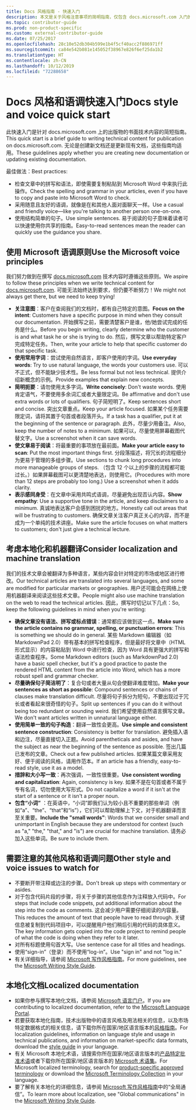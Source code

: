```yaml
---
title: Docs 风格指南 - 快速入门
description: 本文是关于风格注意事项的简明指南，仅包含 docs.microsoft.com 入门的基本主题。
ms.topic: contributor-guide
ms.prod: non-product-specific
ms.custom: external-contributor-guide
ms.date: 07/25/2017
ms.openlocfilehash: 28c10e52db304b599e1b4f5cf40acc2f886971ff
ms.sourcegitcommit: ca84e542b081e145052f38967e826f6ef25da1b2
ms.translationtype: HT
ms.contentlocale: zh-CN
ms.lasthandoff: 10/12/2019
ms.locfileid: "72288658"
---
```

# <a name="docs-style-and-voice-quick-start"></a><span data-ttu-id="a0b84-103">Docs 风格和语调快速入门</span><span class="sxs-lookup"><span data-stu-id="a0b84-103">Docs style and voice quick start</span></span>

<span data-ttu-id="a0b84-104">此快速入门是针对 docs.microsoft.com 上的出版物的书面技术内容的简短指南。</span><span class="sxs-lookup"><span data-stu-id="a0b84-104">This quick start is a brief guide to writing technical content for publication on docs.microsoft.com.</span></span> <span data-ttu-id="a0b84-105">无论是创建新文档还是更新现有文档，这些指南均适用。</span><span class="sxs-lookup"><span data-stu-id="a0b84-105">These guidelines apply whether you are creating new documentation or updating existing documentation.</span></span>

<span data-ttu-id="a0b84-106">最佳做法：</span><span class="sxs-lookup"><span data-stu-id="a0b84-106">Best practices:</span></span>

- <span data-ttu-id="a0b84-107">检查文章中的拼写和语法，即使需要复制粘贴到 Microsoft Word 中来执行此操作。</span><span class="sxs-lookup"><span data-stu-id="a0b84-107">Check the spelling and grammar in your articles, even if you have to copy and paste into Microsoft Word to check.</span></span>
- <span data-ttu-id="a0b84-108">采用随意且友好的语调，就像是在和其他人面对面聊天一样。</span><span class="sxs-lookup"><span data-stu-id="a0b84-108">Use a casual and friendly voice—like you're talking to another person one-on-one.</span></span>
- <span data-ttu-id="a0b84-109">使用结构简单的句子。</span><span class="sxs-lookup"><span data-stu-id="a0b84-109">Use simple sentences.</span></span> <span data-ttu-id="a0b84-110">易于阅读的句子意味着读者可以快速使用你共享的指南。</span><span class="sxs-lookup"><span data-stu-id="a0b84-110">Easy-to-read sentences mean the reader can quickly use the guidance you share.</span></span>

## <a name="use-the-microsoft-voice-principles"></a><span data-ttu-id="a0b84-111">使用 Microsoft 语调原则</span><span class="sxs-lookup"><span data-stu-id="a0b84-111">Use the Microsoft voice principles</span></span>

<span data-ttu-id="a0b84-112">我们努力做到在撰写 [docs.microsoft.com](https://docs.microsoft.com) 技术内容时遵循这些原则。</span><span class="sxs-lookup"><span data-stu-id="a0b84-112">We aspire to follow these principles when we write technical content for [docs.microsoft.com](https://docs.microsoft.com).</span></span> <span data-ttu-id="a0b84-113">可能无法始终达到要求，但仍要不断努力！</span><span class="sxs-lookup"><span data-stu-id="a0b84-113">We might not always get there, but we need to keep trying!</span></span>

- <span data-ttu-id="a0b84-114">**关注意图**：客户在查阅我们的文档时，都有自己特定的意图。</span><span class="sxs-lookup"><span data-stu-id="a0b84-114">**Focus on the intent**: Customers have a specific purpose in mind when they consult our documentation.</span></span> <span data-ttu-id="a0b84-115">开始撰写之前，需要清楚客户是谁，他/她尝试完成的任务是什么。</span><span class="sxs-lookup"><span data-stu-id="a0b84-115">Before you begin writing, clearly determine who the customer is and what task he or she is trying to do.</span></span> <span data-ttu-id="a0b84-116">然后，撰写文章以帮助特定客户完成特定任务。</span><span class="sxs-lookup"><span data-stu-id="a0b84-116">Then, write your article to help that specific customer do that specific task.</span></span>
- <span data-ttu-id="a0b84-117">**使用常用字词**：尝试使用自然语言，即客户使用的字词。</span><span class="sxs-lookup"><span data-stu-id="a0b84-117">**Use everyday words**: Try to use natural language, the words your customers use.</span></span> <span data-ttu-id="a0b84-118">可以不正式，但不能缺少技术性。</span><span class="sxs-lookup"><span data-stu-id="a0b84-118">Be less formal but not less technical.</span></span> <span data-ttu-id="a0b84-119">提供介绍新概念的示例。</span><span class="sxs-lookup"><span data-stu-id="a0b84-119">Provide examples that explain new concepts.</span></span>
- <span data-ttu-id="a0b84-120">**简明扼要**：请勿使用太多字词。</span><span class="sxs-lookup"><span data-stu-id="a0b84-120">**Write concisely**: Don't waste words.</span></span> <span data-ttu-id="a0b84-121">使用肯定语气，不要使用多余词汇或者大量限定词。</span><span class="sxs-lookup"><span data-stu-id="a0b84-121">Be affirmative and don't use extra words or lots of qualifiers.</span></span> <span data-ttu-id="a0b84-122">句子简短明了。</span><span class="sxs-lookup"><span data-stu-id="a0b84-122">Keep sentences short and concise.</span></span> <span data-ttu-id="a0b84-123">突出文章重点。</span><span class="sxs-lookup"><span data-stu-id="a0b84-123">Keep your article focused.</span></span> <span data-ttu-id="a0b84-124">如果某个任务需要限定词，请将其置于句首或者段落开头。</span><span class="sxs-lookup"><span data-stu-id="a0b84-124">If a task has a qualifier, put it at the beginning of the sentence or paragraph.</span></span> <span data-ttu-id="a0b84-125">此外，尽量少用备注。</span><span class="sxs-lookup"><span data-stu-id="a0b84-125">Also, keep the number of notes to a minimum.</span></span> <span data-ttu-id="a0b84-126">如果可以，尽量使用屏幕截图代替文字。</span><span class="sxs-lookup"><span data-stu-id="a0b84-126">Use a screenshot when it can save words.</span></span>
- <span data-ttu-id="a0b84-127">**使文章易于阅读**：将最重要的事项放在最前面。</span><span class="sxs-lookup"><span data-stu-id="a0b84-127">**Make your article easy to scan**: Put the most important things first.</span></span> <span data-ttu-id="a0b84-128">分段落描述，将冗长的流程细分为更易于管理的多组步骤。</span><span class="sxs-lookup"><span data-stu-id="a0b84-128">Use sections to chunk long procedures into more manageable groups of steps.</span></span> <span data-ttu-id="a0b84-129">（包含 12 个以上的步骤的流程都可能过长。）如果屏幕截图可以更清楚地表达，则使用它。</span><span class="sxs-lookup"><span data-stu-id="a0b84-129">(Procedures with more than 12 steps are probably too long.) Use a screenshot when it adds clarity.</span></span>
- <span data-ttu-id="a0b84-130">**表示感同身受**：在文章中采用共鸣式语调，尽量避免出现否认内容。</span><span class="sxs-lookup"><span data-stu-id="a0b84-130">**Show empathy**: Use a supportive tone in the article, and keep disclaimers to a minimum.</span></span> <span data-ttu-id="a0b84-131">真诚地表达客户会感到困扰的地方。</span><span class="sxs-lookup"><span data-stu-id="a0b84-131">Honestly call out areas that will be frustrating to customers.</span></span> <span data-ttu-id="a0b84-132">确保文章关注客户真正关心的内容，而不是成为一个单纯的技术讲座。</span><span class="sxs-lookup"><span data-stu-id="a0b84-132">Make sure the article focuses on what matters to customers; don't just give a technical lecture.</span></span>

## <a name="consider-localization-and-machine-translation"></a><span data-ttu-id="a0b84-133">考虑本地化和机器翻译</span><span class="sxs-lookup"><span data-stu-id="a0b84-133">Consider localization and machine translation</span></span>

<span data-ttu-id="a0b84-134">我们的技术文章会被翻译为多种语言，某些内容会针对特定的市场或地区进行修改。</span><span class="sxs-lookup"><span data-stu-id="a0b84-134">Our technical articles are translated into several languages, and some are modified for particular markets or geographies.</span></span> <span data-ttu-id="a0b84-135">用户还可能会在网络上使用机器翻译来阅读这些技术文章。</span><span class="sxs-lookup"><span data-stu-id="a0b84-135">People might also use machine translation on the web to read the technical articles.</span></span> <span data-ttu-id="a0b84-136">因此，撰写时切记以下几点：</span><span class="sxs-lookup"><span data-stu-id="a0b84-136">So, keep the following guidelines in mind when you're writing:</span></span>

- <span data-ttu-id="a0b84-137">**确保文章没有语法、拼写或标点错误**：通常都应该做到这一点。</span><span class="sxs-lookup"><span data-stu-id="a0b84-137">**Make sure the article contains no grammar, spelling, or punctuation errors**: This is something we should do in general.</span></span> <span data-ttu-id="a0b84-138">某些 Markdown 编辑器（如 MarkdownPad 2.0）带有基本的拼写检查程序，但是最好将文章中（HTML 形式显示）的内容粘贴到 Word 中进行检查，因为 Word 具有更强大的拼写和语法检查程序。</span><span class="sxs-lookup"><span data-stu-id="a0b84-138">Some Markdown editors (such as MarkdownPad 2.0) have a basic spell checker, but it's a good practice to paste the rendered HTML content from the article into Word, which has a more robust spell and grammar checker.</span></span>
- <span data-ttu-id="a0b84-139">**尽量确保句子简洁明了**：复合句或者大量从句会使翻译难度增加。</span><span class="sxs-lookup"><span data-stu-id="a0b84-139">**Make your sentences as short as possible**: Compound sentences or chains of clauses make translation difficult.</span></span> <span data-ttu-id="a0b84-140">尽量将句子拆分为短句，不要出现过于冗长或者看起来很奇怪的句子。</span><span class="sxs-lookup"><span data-stu-id="a0b84-140">Split up sentences if you can do it without being too redundant or sounding weird.</span></span> <span data-ttu-id="a0b84-141">我们希望使用自然语言撰写文章。</span><span class="sxs-lookup"><span data-stu-id="a0b84-141">We don't want articles written in unnatural language either.</span></span>
- <span data-ttu-id="a0b84-142">**使用简单一致的句子构造**：翻译一致性会更高。</span><span class="sxs-lookup"><span data-stu-id="a0b84-142">**Use simple and consistent sentence construction**: Consistency is better for translation.</span></span> <span data-ttu-id="a0b84-143">避免插入语和边注，尽量直接切入正题。</span><span class="sxs-lookup"><span data-stu-id="a0b84-143">Avoid parentheticals and asides, and have the subject as near the beginning of the sentence as possible.</span></span> <span data-ttu-id="a0b84-144">签出几篇已发布的文章。</span><span class="sxs-lookup"><span data-stu-id="a0b84-144">Check out a few published articles.</span></span> <span data-ttu-id="a0b84-145">如果某篇文章采用友好、便于阅读的风格，请用作范本。</span><span class="sxs-lookup"><span data-stu-id="a0b84-145">If an article has a friendly, easy-to-read style, use it as a model.</span></span>
- <span data-ttu-id="a0b84-146">**措辞和大小写一致**：再次强调，一致性很重要。</span><span class="sxs-lookup"><span data-stu-id="a0b84-146">**Use consistent wording and capitalization**: Again, consistency is key.</span></span> <span data-ttu-id="a0b84-147">如果不是在句首或者不属于专有名词，切勿使用大写形式。</span><span class="sxs-lookup"><span data-stu-id="a0b84-147">Do not capitalize a word if it isn't at the start of a sentence or it isn't a proper noun.</span></span>
- <span data-ttu-id="a0b84-148">**包含“小词”** ：在英语中，“小词”即我们认为较小且不重要的那些单词（例如“a”、“the”、“that”和“is”），它们可以帮助理解上下文，对于机器翻译而言至关重要。</span><span class="sxs-lookup"><span data-stu-id="a0b84-148">**Include the "small words"**: Words that we consider small and unimportant in English because they are understood for context (such as "a," "the," "that," and "is") are crucial for machine translation.</span></span> <span data-ttu-id="a0b84-149">请务必加入这些单词。</span><span class="sxs-lookup"><span data-stu-id="a0b84-149">Be sure to include them.</span></span>

## <a name="other-style-and-voice-issues-to-watch-for"></a><span data-ttu-id="a0b84-150">需要注意的其他风格和语调问题</span><span class="sxs-lookup"><span data-stu-id="a0b84-150">Other style and voice issues to watch for</span></span>

- <span data-ttu-id="a0b84-151">不要断开带注释或边注的步骤。</span><span class="sxs-lookup"><span data-stu-id="a0b84-151">Don't break up steps with commentary or asides.</span></span>
- <span data-ttu-id="a0b84-152">对于包含代码片段的步骤，将关于步骤的其他信息作为注释放入代码中。</span><span class="sxs-lookup"><span data-stu-id="a0b84-152">For steps that include code snippets, put additional information about the step into the code as comments.</span></span> <span data-ttu-id="a0b84-153">这会减少用户需要仔细阅读的内容量。</span><span class="sxs-lookup"><span data-stu-id="a0b84-153">This reduces the amount of text that people have to read through.</span></span> <span data-ttu-id="a0b84-154">关键信息被复制到代码项目中，可以提醒用户他们稍后引用的代码的具体意义。</span><span class="sxs-lookup"><span data-stu-id="a0b84-154">The key information gets copied into the code project to remind people of what the code is doing when they refer to it later.</span></span>
- <span data-ttu-id="a0b84-155">对所有标题使用句首大写。</span><span class="sxs-lookup"><span data-stu-id="a0b84-155">Use sentence case for all titles and headings.</span></span>
- <span data-ttu-id="a0b84-156">使用“sign-in”（登录）而不使用“log-in”。</span><span class="sxs-lookup"><span data-stu-id="a0b84-156">Use "sign in" and not "log in."</span></span>
- <span data-ttu-id="a0b84-157">有关详细指导，请参阅 [Microsoft 写作风格指南](https://docs.microsoft.com/style-guide/welcome)。</span><span class="sxs-lookup"><span data-stu-id="a0b84-157">For more guidelines, see the [Microsoft Writing Style Guide](https://docs.microsoft.com/style-guide/welcome).</span></span>

## <a name="localized-documentation"></a><span data-ttu-id="a0b84-158">本地化文档</span><span class="sxs-lookup"><span data-stu-id="a0b84-158">Localized documentation</span></span>

- <span data-ttu-id="a0b84-159">如果你参与撰写本地化文档，请参阅 [Microsoft 语言门户](https://www.microsoft.com/Language/Default.aspx)。</span><span class="sxs-lookup"><span data-stu-id="a0b84-159">If you are contributing to localized documentation, refer to the [Microsoft Language Portal](https://www.microsoft.com/Language/Default.aspx).</span></span>
- <span data-ttu-id="a0b84-160">若要获取本地化指南，技术出版物中的语言风格及用法相关的信息，以及市场特定数据格式的相关信息，请下载你所在国家/地区语言版本的[风格指南](https://www.microsoft.com/Language/StyleGuides)。</span><span class="sxs-lookup"><span data-stu-id="a0b84-160">For localization guidelines, information on language style and usage in technical publications, and information on market-specific data formats, download the [style guide](https://www.microsoft.com/Language/StyleGuides) in your language.</span></span>
- <span data-ttu-id="a0b84-161">有关 Microsoft 本地化术语，请搜索你所在国家/地区语言版本的[产品特定批准术语](https://www.microsoft.com/Language/Default.aspx)或者下载你所在国家/地区语言版本的 [Microsoft 术语集](https://www.microsoft.com/language/Terminology)。</span><span class="sxs-lookup"><span data-stu-id="a0b84-161">For Microsoft localized terminology, search for [product-specific approved terminology](https://www.microsoft.com/Language/Default.aspx) or download the [Microsoft Terminology Collection](https://www.microsoft.com/language/Terminology) in your language.</span></span>
- <span data-ttu-id="a0b84-162">要了解有关本地化的详细信息，请参阅 [Microsoft 写作风格指南](https://docs.microsoft.com/style-guide/global-communications)中的“全局通信”。</span><span class="sxs-lookup"><span data-stu-id="a0b84-162">To learn more about localization, see "Global communications" in the [Microsoft Writing Style Guide](https://docs.microsoft.com/style-guide/global-communications).</span></span>
